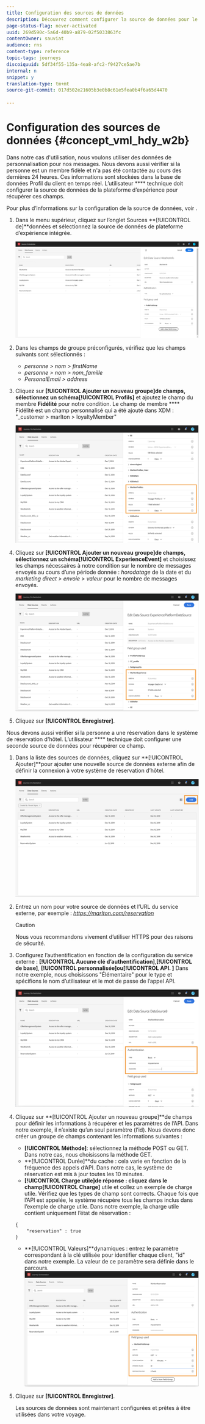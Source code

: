 ```yaml
---
title: Configuration des sources de données
description: Découvrez comment configurer la source de données pour le cas d'utilisation avancée du voyage
page-status-flag: never-activated
uuid: 269d590c-5a6d-40b9-a879-02f5033863fc
contentOwner: sauviat
audience: rns
content-type: reference
topic-tags: journeys
discoiquuid: 5df34f55-135a-4ea8-afc2-f9427ce5ae7b
internal: n
snippet: y
translation-type: tm+mt
source-git-commit: 017d502e21605b3e0b8c61e5fea0b4f6a65d4470

---
```



# Configuration des sources de données {#concept_vml_hdy_w2b}

Dans notre cas d&#39;utilisation, nous voulons utiliser des données de personnalisation pour nos messages. Nous devons aussi vérifier si la personne est un membre fidèle et n&#39;a pas été contactée au cours des dernières 24 heures. Ces informations sont stockées dans la base de données Profil du client en temps réel. L’utilisateur **** technique doit configurer la source de données de la plateforme d’expérience pour récupérer ces champs.

Pour plus d’informations sur la configuration de la source de données, voir [](../datasource/about-data-sources.md).

1. Dans le menu supérieur, cliquez sur l’onglet Sources **[!UICONTROL de]**données et sélectionnez la source de données de plateforme d’expérience intégrée.

   ![](../assets/journey23.png)

1. Dans les champs de groupe préconfigurés, vérifiez que les champs suivants sont sélectionnés :

   * _personne > nom > firstName_
   * _personne > nom > nom_famille_
   * _PersonalEmail > address_

1. Cliquez sur **[!UICONTROL Ajouter un nouveau groupe]**de champs, sélectionnez un schéma**[!UICONTROL  Profils]** et ajoutez le champ du membre **Fidélité** pour notre condition. Le champ de membre **** Fidélité est un champ personnalisé qui a été ajouté dans XDM : &quot;_customer > marlton > loyaltyMember&quot;

   ![](../assets/journeyuc2_6.png)

1. Cliquez sur **[!UICONTROL Ajouter un nouveau groupe]**de champs, sélectionnez un schéma**[!UICONTROL  ExperienceEvent]** et choisissez les champs nécessaires à notre condition sur le nombre de messages envoyés au cours d’une période donnée : _horodatage_ de la date et du _marketing direct > envoie > valeur_ pour le nombre de messages envoyés.

   ![](../assets/journeyuc2_7.png)

1. Cliquez sur **[!UICONTROL Enregistrer]**.

Nous devons aussi vérifier si la personne a une réservation dans le système de réservation d&#39;hôtel. L’utilisateur **** technique doit configurer une seconde source de données pour récupérer ce champ.

1. Dans la liste des sources de données, cliquez sur **[!UICONTROL Ajouter]**pour ajouter une nouvelle source de données externe afin de définir la connexion à votre système de réservation d’hôtel.

   ![](../assets/journeyuc2_9.png)

1. Entrez un nom pour votre source de données et l’URL du service externe, par exemple : _https://marlton.com/reservation_

   >[!CAUTION]
   >
   >Nous vous recommandons vivement d’utiliser HTTPS pour des raisons de sécurité.

1. Configurez l’authentification en fonction de la configuration du service externe : **[!UICONTROL Aucune clé d’authentification]**,**[!UICONTROL  de base]**, **[!UICONTROL personnalisée]**ou**[!UICONTROL  API. ]** Dans notre exemple, nous choisissons &quot;Élémentaire&quot; pour le type et spécifions le nom d’utilisateur et le mot de passe de l’appel API.

   ![](../assets/journeyuc2_10.png)

1. Cliquez sur **[!UICONTROL Ajouter un nouveau groupe]**de champs pour définir les informations à récupérer et les paramètres de l’API. Dans notre exemple, il n’existe qu’un seul paramètre (l’id). Nous devons donc créer un groupe de champs contenant les informations suivantes :

   * **[!UICONTROL Méthode]**: sélectionnez la méthode POST ou GET. Dans notre cas, nous choisissons la méthode GET.
   * **[!UICONTROL Durée]**du cache : cela varie en fonction de la fréquence des appels d’API. Dans notre cas, le système de réservation est mis à jour toutes les 10 minutes.
   * **[!UICONTROL Charge utile]**de réponse : cliquez dans le champ**[!UICONTROL  Charge]** utile et collez un exemple de charge utile. Vérifiez que les types de champ sont corrects. Chaque fois que l’API est appelée, le système récupère tous les champs inclus dans l’exemple de charge utile. Dans notre exemple, la charge utile contient uniquement l’état de réservation :

   ```
   {
       "reservation" : true
   }
   ```

   * **[!UICONTROL Valeurs]**dynamiques : entrez le paramètre correspondant à la clé utilisée pour identifier chaque client, &quot;id&quot; dans notre exemple. La valeur de ce paramètre sera définie dans le parcours.
   ![](../assets/journeyuc2_11.png)

1. Cliquez sur **[!UICONTROL Enregistrer]**.

   Les sources de données sont maintenant configurées et prêtes à être utilisées dans votre voyage.
